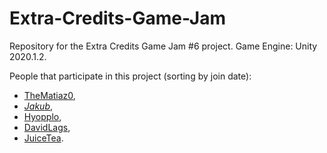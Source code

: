 # Extra-Credits-Game-Jam
Repository for the Extra Credits Game Jam #6 project.
Game Engine: Unity 2020.1.2.

People that participate in this project (sorting by join date):
- [TheMatiaz0](https://github.com/TheMatiaz0),
- [$Jakub$](https://github.com/piratehacker),
- [Hyopplo](https://github.com/jatoja123),
- [DavidLags](https://www.davidlyart.com),
- [JuiceTea](https://soundcloud.com/juiceteaa).
